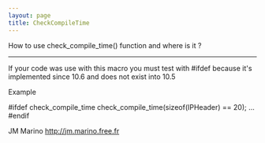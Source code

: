 ```yaml
---
layout: page
title: CheckCompileTime
---
```


How to use check_compile_time() function and where is it ?

----
If your code was use with this macro you must test with #ifdef because it's implemented since 10.6 and does not exist into 10.5

Example

    
#ifdef check_compile_time
check_compile_time(sizeof(IPHeader) == 20);
...
#endif


JM Marino http://jm.marino.free.fr

